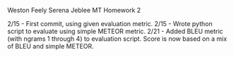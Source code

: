 Weston Feely
Serena Jeblee
MT Homework 2

2/15 - First commit, using given evaluation metric.
2/15 - Wrote python script to evaluate using simple METEOR metric.
2/21 - Added BLEU metric (with ngrams 1 through 4) to evaluation script. Score is now based on a mix of BLEU and simple METEOR.

